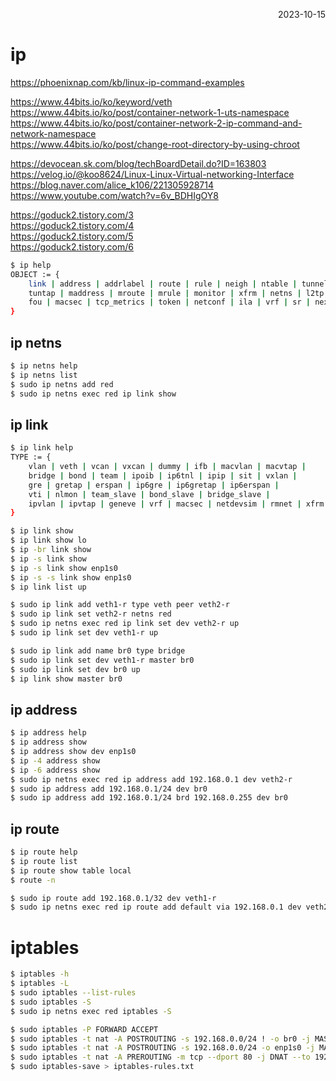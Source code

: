 <p style="text-align: right">2023-10-15</p>

# ip

https://phoenixnap.com/kb/linux-ip-command-examples

https://www.44bits.io/ko/keyword/veth \
https://www.44bits.io/ko/post/container-network-1-uts-namespace \
https://www.44bits.io/ko/post/container-network-2-ip-command-and-network-namespace \
https://www.44bits.io/ko/post/change-root-directory-by-using-chroot

https://devocean.sk.com/blog/techBoardDetail.do?ID=163803 \
https://velog.io/@koo8624/Linux-Linux-Virtual-networking-Interface \
https://blog.naver.com/alice_k106/221305928714 \
https://www.youtube.com/watch?v=6v_BDHIgOY8

https://goduck2.tistory.com/3 \
https://goduck2.tistory.com/4 \
https://goduck2.tistory.com/5 \
https://goduck2.tistory.com/6

```bash
$ ip help
OBJECT := {
    link | address | addrlabel | route | rule | neigh | ntable | tunnel |
    tuntap | maddress | mroute | mrule | monitor | xfrm | netns | l2tp |
    fou | macsec | tcp_metrics | token | netconf | ila | vrf | sr | nexthop
}
```

## ip netns

```bash
$ ip netns help
$ ip netns list
$ sudo ip netns add red
$ sudo ip netns exec red ip link show
```

## ip link

```bash
$ ip link help
TYPE := {
    vlan | veth | vcan | vxcan | dummy | ifb | macvlan | macvtap |
    bridge | bond | team | ipoib | ip6tnl | ipip | sit | vxlan |
    gre | gretap | erspan | ip6gre | ip6gretap | ip6erspan |
    vti | nlmon | team_slave | bond_slave | bridge_slave |
    ipvlan | ipvtap | geneve | vrf | macsec | netdevsim | rmnet | xfrm
}
```

```bash
$ ip link show
$ ip link show lo
$ ip -br link show
$ ip -s link show
$ ip -s link show enp1s0
$ ip -s -s link show enp1s0
$ ip link list up
```

```bash
$ sudo ip link add veth1-r type veth peer veth2-r
$ sudo ip link set veth2-r netns red
$ sudo ip netns exec red ip link set dev veth2-r up
$ sudo ip link set dev veth1-r up
```

```bash
$ sudo ip link add name br0 type bridge
$ sudo ip link set dev veth1-r master br0
$ sudo ip link set dev br0 up
$ ip link show master br0
```

## ip address

```bash
$ ip address help
$ ip address show
$ ip address show dev enp1s0
$ ip -4 address show
$ ip -6 address show
$ sudo ip netns exec red ip address add 192.168.0.1 dev veth2-r
$ sudo ip address add 192.168.0.1/24 dev br0
$ sudo ip address add 192.168.0.1/24 brd 192.168.0.255 dev br0
```

## ip route

```bash
$ ip route help
$ ip route list
$ ip route show table local
$ route -n

$ sudo ip route add 192.168.0.1/32 dev veth1-r
$ sudo ip netns exec red ip route add default via 192.168.0.1 dev veth2-r
```

# iptables

```bash
$ iptables -h
$ iptables -L
$ sudo iptables --list-rules
$ sudo iptables -S
$ sudo ip netns exec red iptables -S

$ sudo iptables -P FORWARD ACCEPT
$ sudo iptables -t nat -A POSTROUTING -s 192.168.0.0/24 ! -o br0 -j MASQUERADE
$ sudo iptables -t nat -A POSTROUTING -s 192.168.0.0/24 -o enp1s0 -j MASQUERADE
$ sudo iptables -t nat -A PREROUTING -m tcp --dport 80 -j DNAT --to 192.168.200.100:80
$ sudo iptables-save > iptables-rules.txt
```
